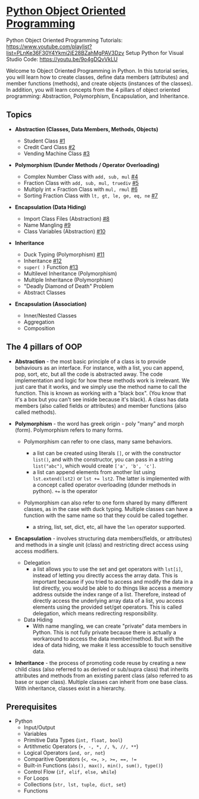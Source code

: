 # [Python Object Oriented Programming](https://www.youtube.com/playlist?list=PLnKe36F30Y4Ykmi2jE28BZahMgPAV3Dzv)
Python Object Oriented Programming Tutorials: https://www.youtube.com/playlist?list=PLnKe36F30Y4Ykmi2jE28BZahMgPAV3Dzv
Setup Python for Visual Studio Code: https://youtu.be/9o4gDQvVkLU

Welcome to Object Oriented Programming in Python. In this tutorial series, you will learn how to create classes, define data members (attributes) and member functions (methods), and create objects (instances of the classes). In addition, you will learn concepts from the 4 pillars of object oriented programming: Abstraction, Polymorphism, Encapsulation, and Inheritance.

## Topics
* **Abstraction (Classes, Data Members, Methods, Objects)**
    * Student Class [#1](https://youtu.be/ysiogYbQ_G8)
    * Credit Card Class [#2](https://youtu.be/m1s2xUiwsQw)
    * Vending Machine Class [#3](https://youtu.be/SyxapGNsFWk)

* **Polymorphism (Dunder Methods / Operator Overloading)**
    * Complex Number Class with ```add, sub, mul``` [#4](https://youtu.be/p5-D23sK_sU)
    * Fraction Class with ```add, sub, mul, truediv``` [#5](https://youtu.be/gun6lwny3GE)
    * Multiply int × Fraction Class with ```mul, rmul``` [#6](https://youtu.be/nYNVoM6N2so)
    * Sorting Fraction Class with ```lt, gt, le, ge, eq, ne``` [#7](https://youtu.be/TT4SRUmrWNs)

* **Encapsulation (Data Hiding)**
    * Import Class Files (Abstraction) [#8](https://youtu.be/F1SwUENsCgY)
    * Name Mangling [#9](https://youtu.be/6cvFzLB6hbA)
    * Class Variables (Abstraction) [#10](https://youtu.be/KHizDDnhPgg)
  
* **Inheritance**
    * Duck Typing (Polymorphism) [#11](https://youtu.be/-eeElCrjdD0)
    * Inheritance [#12](https://youtu.be/HZ8DmKl0IcU)
    * ```super( )``` Function [#13](https://youtu.be/s1Mz0TtH504)
    * Multilevel Inheritance (Polymorphism)
    * Multiple Inheritance (Polymorphism)
    * "Deadly Diamond of Death" Problem
    * Abstract Classes

* **Encapsulation (Association)**
    * Inner/Nested Classes
    * Aggregation
    * Composition


## The 4 pillars of OOP
* **Abstraction** - the most basic principle of a class is to provide behaviours as an interface. For instance, with a list, you can append, pop, sort, etc, but all the code is abstracted away. The code implementation and logic for how these methods work is irrelevant. We just care that it works, and we simply use the method name to call the function. This is known as working with a "black box". (You know that it's a box but you can't see inside because it's black). A class has data members (also called fields or attributes) and member functions (also called methods).

* **Polymorphism** - the word has greek origin - poly "many" and morph (form). Polymorphism refers to many forms.
    * Polymorphism can refer to one class, many same behaviors.
        * a list can be created using literals ```[]```, or with the constructor ```list()```, and with the constructor, you can pass in a string ```list("abc")```, which would create ```['a', 'b', 'c']```.
        * a list can append elements from another list using ```lst.extend(lst2)``` or ```lst += lst2```. The latter is implemented with a concept called operator overloading (dunder methods in python). ```+=``` is the operator

    * Polymorphism can also refer to one form shared by many different classes, as in the case with duck typing. Multiple classes can have a function with the same name so that they could be called together.
        * a string, list, set, dict, etc, all have the ```len``` operator supported.

* **Encapsulation** - involves structuring data members(fields, or attributes) and methods in a single unit (class) and restricting direct access using access modifiers.
  * Delegation
      * a list allows you to use the set and get operators with ```lst[i]```, instead of letting you directly access the array data. This is important because if you tried to access and modify the data in a list directly, you would be able to do things like access a memory address outside the index range of a list. Therefore, instead of directly access the underlying array data of a list, you access elements using the provided set/get operators. This is called delegation, which means redirecting responsibility.
   * Data Hiding
       *  With name mangling, we can create "private" data members in Python. This is not fully private because there is actually a workaround to access the data member/method. But with the idea of data hiding, we make it less accessible to touch sensitive data.

* **Inheritance** - the process of promoting code reuse by creating a new child class (also referred to as derived or sub/supra class) that inherits attributes and methods from an existing parent class (also referred to as base or super class). Multiple classes can inherit from one base class. With inheritance, classes exist in a hierarchy.

## Prerequisites
* Python
  * Input/Output
  * Variables
  * Primitive Data Types (```int, float, bool```)
  * Artithmetic Operators (```+, -, *, /, %, //, **```)
  * Logical Operators (```and, or, not```)
  * Comparitive Operators (```<, <=, >, >=, ==, !=```
  * Built-in Functions (```abs(), max(), min(), sum(), type()```)
  * Control Flow (```if, elif, else, while```)
  * For Loops
  * Collections (```str, lst, tuple, dict, set```)
  * Functions
